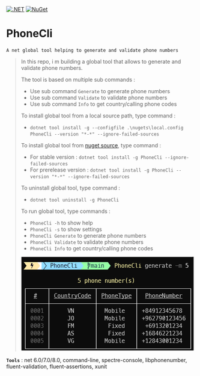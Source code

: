 [![.NET](https://github.com/aimenux/PhoneCli/actions/workflows/ci.yml/badge.svg?branch=main)](https://github.com/aimenux/PhoneCli/actions/workflows/ci.yml)
[![NuGet](https://img.shields.io/nuget/vpre/PhoneCli)](https://www.nuget.org/packages/PhoneCli/)

# PhoneCli
```
A net global tool helping to generate and validate phone numbers
```

> In this repo, i m building a global tool that allows to generate and validate phone numbers.
>
> The tool is based on multiple sub commands :
> - Use sub command `Generate` to generate phone numbers
> - Use sub command `Validate` to validate phone numbers
> - Use sub command `Info` to get country/calling phone codes
>
>
> To install global tool from a local source path, type command :
> - `dotnet tool install -g --configfile .\nugets\local.config PhoneCli --version "*-*" --ignore-failed-sources`
>
> 
> To install global tool from [nuget source](https://www.nuget.org/packages/PhoneCli), type command :
> - For stable version : `dotnet tool install -g PhoneCli --ignore-failed-sources`
> - For prerelease version : `dotnet tool install -g PhoneCli --version "*-*" --ignore-failed-sources`
>
> 
> To uninstall global tool, type command :
> - `dotnet tool uninstall -g PhoneCli`
>
>
> To run global tool, type commands :
> - `PhoneCli -h` to show help
> - `PhoneCli -s` to show settings
> - `PhoneCli Generate` to generate phone numbers
> - `PhoneCli Validate` to validate phone numbers
> - `PhoneCli Info` to get country/calling phone codes
> 
> 
> ![PhoneCli](Screenshots/PhoneCli.png)
>

**`Tools`** : net 6.0/7.0/8.0, command-line, spectre-console, libphonenumber, fluent-validation, fluent-assertions, xunit